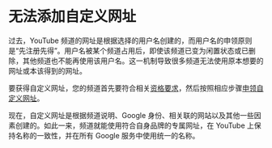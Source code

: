 # 无法添加自定义网址

过去，YouTube 频道的网址是根据选择的用户名创建的，而用户名的申领原则是“先注册先得”。用户名被某个频道占用后，即使该频道已变为闲置状态或已删除，其他频道也不能再使用该用户名。这一机制导致很多频道无法使用原本想要的网址或本该得到的网址。

要获得自定义网址，您的频道首先要符合相关[资格要求](https://support.google.com/youtube/answer/2657968#eligibility)，然后按照相应步骤[申领自定义网址](https://support.google.com/youtube/answer/2657968#custom_URL)。

现在，自定义网址是根据频道说明、Google 身份、相关联的网站以及其他一些因素创建的。如此一来，频道就能使用符合自身品牌的专属网址，在 YouTube 上保持名称的一致性，并在所有 Google 服务中使用统一的名称。